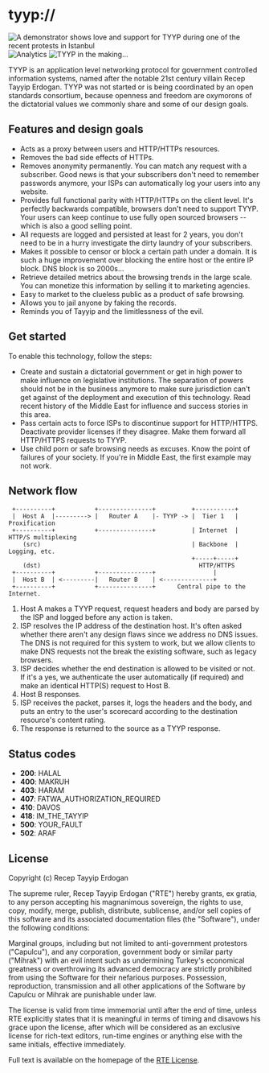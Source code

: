 # tyyp://

![A demonstrator shows love and support for TYYP during one of the recent protests in Istanbul](http://i.imgur.com/E38iED0.jpg) ![Analytics](https://ga-beacon.appspot.com/UA-46881978-1/tyyp?pixel) ![TYYP in the making...](http://i.imgur.com/vN6U1MG.jpg)

TYYP is an application level networking protocol for government controlled information systems, named after the notable 21st century villain Recep Tayyip Erdogan. TYYP was not started or is being coordinated by an open standards consortium, because openness and freedom are oxymorons of the dictatorial values we commonly share and some of our design goals.

## Features and design goals

* Acts as a proxy between users and HTTP/HTTPs resources.
* Removes the bad side effects of HTTPs.
* Removes anonymity permanently. You can match any request with a subscriber. Good news is that your subscribers don't need to remember passwords anymore, your ISPs can automatically log your users into any website.
* Provides full functional parity with HTTP/HTTPs on the client level. It's perfectly backwards compatible, browsers don't need to support TYYP. Your users can keep continue to use fully open sourced browsers -- which is also a good selling point.
* All requests are logged and persisted at least for 2 years, you don't need to be in a hurry investigate the dirty laundry of your subscribers.
* Makes it possible to censor or block a certain path under a domain. It is such a huge improvement over blocking the entire host or the entire IP block. DNS block is so 2000s...
* Retrieve detailed metrics about the browsing trends in the large scale. You can monetize this information by selling it to marketing agencies.
* Easy to market to the clueless public as a product of safe browsing.
* Allows you to jail anyone by faking the records.
* Reminds you of Tayyip and the limitlessness of the evil.


## Get started

To enable this technology, follow the steps:

* Create and sustain a dictatorial government or get in high power to make influence on legislative institutions. The separation of powers should not be in the business anymore to make sure jurisdiction can't get against of the deployment and execution of this technology. Read recent history of the Middle East  for influence and success stories in this area.
* Pass certain acts to force ISPs to discontinue support for HTTP/HTTPS. Deactivate provider licenses if they disagree. Make them forward all HTTP/HTTPS requests to TYYP.
* Use child porn or safe browsing needs as excuses. Know the point of failures of your society. If you're in Middle East, the first example may not work.

## Network flow
~~~
 +----------+           +---------------+          +-----------+
 |  Host A  |---------> |   Router A    |- TYYP -> |  Tier 1   | Proxification
 +----------+           +---------------+          | Internet  | HTTP/S multiplexing
    (src)                                          | Backbone  | Logging, etc.
                                                   +-----+-----+
    (dst)                                            HTTP/HTTPS
 +----------+           +---------------+                |
 |  Host B  | <---------|   Router B    | <--------------+
 +----------+           +---------------+      Central pipe to the Internet.
~~~
1. Host A makes a TYYP request, request headers and body are parsed by the ISP and logged before any action is taken.
1. ISP resolves the IP address of the destination host. It's often asked whether there aren't any design flaws since we address no DNS issues. The DNS is not required for this system to work, but we allow clients to make DNS requests not the break the existing software, such as legacy browsers.
1. ISP decides whether the end destination is allowed to be visited or not. If it's a yes, we authenticate the user automatically (if required) and make an identical HTTP(S) request to Host B.
1. Host B responses.
1. ISP receives the packet, parses it, logs the headers and the body, and puts an entry to the user's scorecard according to the destination resource's content rating.
1. The response is returned to the source as a TYYP response.


## Status codes

* __200__: HALAL
* __400__: MAKRUH
* __403__: HARAM
* __407__: FATWA_AUTHORIZATION_REQUIRED
* __410__: DAVOS
* __418__: IM_THE_TAYYIP
* __500__: YOUR_FAULT
* __502__: ARAF

## License

Copyright (c) Recep Tayyip Erdogan

The supreme ruler, Recep Tayyip Erdogan ("RTE") hereby grants, ex gratia, to any person accepting his magnanimous sovereign, the rights to use, copy, modify, merge, publish, distribute, sublicense, and/or sell copies of this software and its associated documentation files (the "Software"), under the following conditions:

Marginal groups, including but not limited to anti-government protestors ("Capulcu"), and any corporation, government body or similar party ("Mihrak") with an evil intent such as undermining Turkey's economical greatness or overthrowing its advanced democracy are strictly prohibited from using the Software for their nefarious purposes. Possession, reproduction, transmission and all other applications of the Software by Capulcu or Mihrak are punishable under law.

The license is valid from time immemorial until after the end of time, unless RTE explicitly states that it is meaningful in terms of timing and disavows his grace upon the license, after which will be considered as an exclusive license for rich-text editors, run-time engines or anything else with the same initials, effective immediately.

Full text is available on the homepage of the [RTE License](https://github.com/erengy/rte-license).
